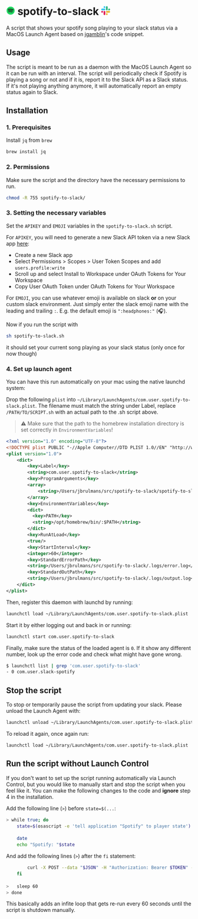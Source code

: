 # <img src="./docs/spotify.png"  width="24" height="24" alt="spotify logo"> spotify-to-slack <img src="./docs/slack.png"  width="24" height="24" alt="slack-logo">

A script that shows your spotify song playing to your slack status via a MacOS Launch Agent based on [jgamblin](https://gist.github.com/jgamblin)'s code snippet.

## Usage

The script is meant to be run as a daemon with the MacOS Launch Agent so it can be run with an interval. The script will periodically check if Spotify is playing a song or not and if it is, report it to the Slack API as a Slack status. If it's not playing anything anymore, it will automatically report an empty status again to Slack.

## Installation

### 1. Prerequisites

Install `jq` from `brew`

```bash
brew install jq
```

### 2. Permissions

Make sure the script and the directory have the necessary permissions to run.

```bash
chmod -R 755 spotify-to-slack/
```

### 3. Setting the necessary variables

Set the `APIKEY` and `EMOJI` variables in the `spotify-to-slack.sh` script.

For `APIKEY`, you will need to generate a new Slack API token via a new Slack app [here](https://api.slack.com/apps):

- Create a new Slack app
- Select Permissions > Scopes > User Token Scopes and add `users.profile:write`
- Scroll up and select Install to Workspace under OAuth Tokens for Your Workspace
- Copy User OAuth Token under OAuth Tokens for Your Workspace

For `EMOJI`, you can use whatever emoji is available on slack **or** on your custom slack environment. Just simply enter the slack emoji name with the leading and trailing `:`. E.g. the default emoji is `":headphones:"` (🎧).

Now if you run the script with

```bash
sh spotify-to-slack.sh
```

it should set your current song playing as your slack status (only once for now though)

### 4. Set up launch agent

You can have this run automatically on your mac using the native launchd system:

Drop the following `plist` into `~/Library/LaunchAgents/com.user.spotify-to-slack.plist`. The filename must match the string under Label, replace `/PATH/TO/SCRIPT.sh` with an actual path to the .sh script above.

> :warning: Make sure that the path to the homebrew installation directory is set correctly in `EnvironmentVariables`!

```xml
<?xml version="1.0" encoding="UTF-8"?>
<!DOCTYPE plist PUBLIC "-//Apple Computer//DTD PLIST 1.0//EN" "http://www.apple.com/DTDs/PropertyList-1.0.dtd">
<plist version="1.0">
    <dict>
        <key>Label</key>
        <string>com.user.spotify-to-slack</string>
        <key>ProgramArguments</key>
        <array>
            <string>/Users/jbrulmans/src/spotify-to-slack/spotify-to-slack.sh</string>
        </array>
        <key>EnvironmentVariables</key>
        <dict>
          <key>PATH</key>
          <string>/opt/homebrew/bin/:$PATH</string>
        </dict>
        <key>RunAtLoad</key>
        <true/>
        <key>StartInterval</key>
        <integer>60</integer>
        <key>StandardErrorPath</key>
        <string>/Users/jbrulmans/src/spotify-to-slack/.logs/error.log</string>
        <key>StandardOutPath</key>
        <string>/Users/jbrulmans/src/spotify-to-slack/.logs/output.log</string>
    </dict>
</plist>
```

Then, register this daemon with launchd by running:

```bash
launchctl load ~/Library/LaunchAgents/com.user.spotify-to-slack.plist
```

Start it by either logging out and back in or running:

```bash
launchctl start com.user.spotify-to-slack
```

Finally, make sure the status of the loaded agent is `0`. If it show any different number, look up the error code and check what might have gone wrong.

```bash
$ launchctl list | grep 'com.user.spotify-to-slack'
- 0 com.user.slack-spotify
```

## Stop the script

To stop or temporarily pause the script from updating your slack. Please unload the Launch Agent with:

```bash
launchctl unload ~/Library/LaunchAgents/com.user.spotify-to-slack.plist
```

To reload it again, once again run:

```bash
launchctl load ~/Library/LaunchAgents/com.user.spotify-to-slack.plist
```

## Run the script **without** Launch Control

If you don't want to set up the script running automatically via Launch Control, but you would like to manually start and stop the script when you feel like it. You can make the following changes to the code and **ignore** step 4 in the installation.

Add the following line (`>`) before `state=$(...`:

```bash
> while true; do
    state=$(osascript -e 'tell application "Spotify" to player state')

    date
    echo "Spotify: "$state
```

And add the following lines (`>`) after the `fi` statement:

```bash
        curl -X POST --data "$JSON" -H "Authorization: Bearer $TOKEN" -H "Content-Type: application/json; charset=utf-8" --silent -o /dev/null https://slack.com/api/users.profile.set | jq 'del(.profile)'
    fi

>   sleep 60
> done
```

This basically adds an infite loop that gets re-run every 60 seconds until the script is shutdown manually.
